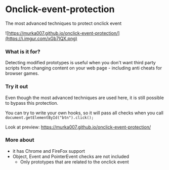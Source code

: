 # Onclick-event-protection
The most advanced techniques to protect onclick event

![https://murka007.github.io/onclick-event-protection/](https://i.imgur.com/xGb7IQX.png)

### What is it for?
Detecting modified prototypes is useful when you don't want third party scripts from changing content on your web page - including anti cheats for browser games.

### Try it out
Even though the most advanced techniques are used here, it is still possible to bypass this protection.

You can try to write your own hooks, so it will pass all checks when you call `document.getElementById("btn").click();`

Look at preview: https://murka007.github.io/onclick-event-protection/

### More about
- it has Chrome and FireFox support
- Object, Event and PointerEvent checks are not included
  - Only prototypes that are related to the onclick event

